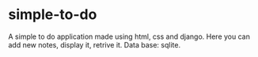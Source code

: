 # simple-to-do
A simple to do application made using html, css and django. 
Here you can add new notes, display it, retrive it.
Data base: sqlite.
